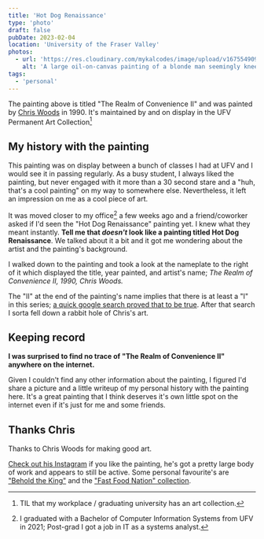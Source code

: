 ```yaml
---
title: 'Hot Dog Renaissance'
type: 'photo'
draft: false
pubDate: 2023-02-04
location: 'University of the Fraser Valley'
photos:
  - url: 'https://res.cloudinary.com/mykalcodes/image/upload/v1675549095/Mykal%20Codes/PXL_20230203_205337133.MP.jpg'
    alt: 'A large oil-on-canvas painting of a blonde man seemingly kneeling in pain with hotdogs in his hands. He is located in what appears to be a convenience store'
tags:
  - 'personal'
---
```


The painting above is titled "The Realm of Convenience II" and was painted by [Chris Woods](https://www.instagram.com/chris_woods_emporer/) in 1990.
It's maintained by and on display in the UFV Permanent Art Collection[^1]

## My history with the painting

This painting was on display between a bunch of classes I had at UFV and I would see it in passing regularly.
As a busy student, I always liked the painting, but never engaged with it more than a 30 second stare and a
"huh, that's a cool painting" on my way to somewhere else. Nevertheless, it left an impression on me as a cool piece of art.

It was moved closer to my office[^2] a few weeks ago and a friend/coworker asked if I'd seen the "Hot Dog Renaissance" painting yet.
I knew what they meant instantly. **Tell me that _doesn't_ look like a painting titled Hot Dog Renaissance**. We talked about it a bit and it got me wondering about the artist and the painting's background.

I walked down to the painting and took a look at the nameplate to the right of it which displayed the title, year painted, and artist's name;
_The Realm of Convenience II, 1990, Chris Woods._

The "II" at the end of the painting's name implies that there is at least a "I" in this series; [a quick google search proved that to be true](https://i0.wp.com/petleyjones.com/wp-content/uploads/2013/05/Woods-Chris-The-Realm-of-Convenience-I.jpg?ssl=1). After that search I sorta fell down a rabbit hole of Chris's art.

## Keeping record

**I was surprised to find no trace of "The Realm of Convenience II" anywhere on the internet.**

Given I couldn't find any other information about the painting, I figured I'd share a picture and a little writeup of my personal history with the painting here.
It's a great painting that I think deserves it's own little spot on the internet even if it's just for me and some friends.

## Thanks Chris

Thanks to Chris Woods for making good art. 

[Check out his Instagram](https://www.instagram.com/chris_woods_emporer/) if you like the painting, he's got a pretty large body of work and appears to still be active. Some personal favourite's are ["Behold the King"](https://www.instagram.com/p/Bv2N4cHHju6/) and the ["Fast Food Nation" collection](http://www.pondly.com/2013/06/fast-food-nation-illustrations-by-chris-woods/).

[^1]: TIL that my workplace / graduating university has an art collection.
[^2]: I graduated with a Bachelor of Computer Information Systems from UFV in 2021; Post-grad I got a job in IT as a systems analyst.
